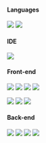 #### Languages

![](https://img.shields.io/badge/JavaScript-Language-informational?style=flat-square&logo=javascript&logoColor=white&color=d8f3dc)
![](https://img.shields.io/badge/TypeScript-Dialect-informational?style=flat-square&logo=typescript&logoColor=white&color=d8f3dc)

#### IDE
![](https://img.shields.io/badge/WebStorm-Editor-informational?style=flat-square&logo=webstorm&logoColor=white&color=d8f3dc)

#### Front-end
![](https://img.shields.io/badge/React-Framework-informational?style=flat-square&logo=react&logoColor=white&color=d8f3dc)
![](https://img.shields.io/badge/HTML-Language-informational?style=flat-square&logo=html5&logoColor=white&color=d8f3dc)
![](https://img.shields.io/badge/CSS-Language-informational?style=flat-square&logo=css3&logoColor=white&color=d8f3dc)
![](https://img.shields.io/badge/LESS-Dialect-informational?style=flat-square&logo=less&logoColor=white&color=d8f3dc)

![](https://img.shields.io/badge/SASS-Dialect-informational?style=flat-square&logo=sass&logoColor=white&color=d8f3dc)
![](https://img.shields.io/badge/Ant_Design-UI_Framework-informational?style=flat-square&logo=antdesign&logoColor=white&color=d8f3dc)
![](https://img.shields.io/badge/Redux-Api-state-informational?style=flat-square&logo=redux&logoColor=white&color=d8f3dc)

#### Back-end
![](https://img.shields.io/badge/Strapi-CMS-informational?style=flat-square&logo=strapi&logoColor=white&color=d8f3dc)
![](https://img.shields.io/badge/GraphQL-API-informational?style=flat-square&logo=graphql&logoColor=white&color=d8f3dc)
![](https://img.shields.io/badge/SQL-Language-informational?style=flat-square&logo=mysql&logoColor=white&color=d8f3dc)
![](https://img.shields.io/badge/Apollo-API-informational?style=flat-square&logo=apollographql&logoColor=white&color=d8f3dc)

